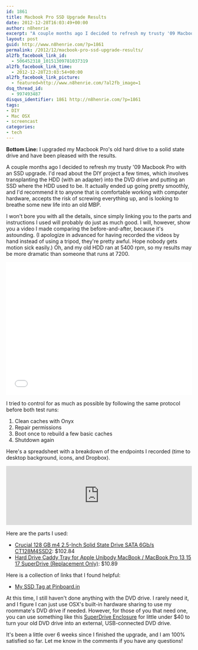 ```yaml
---
id: 1861
title: Macbook Pro SSD Upgrade Results
date: 2012-12-28T16:03:49+00:00
author: n8henrie
excerpt: "A couple months ago I decided to refresh my trusty '09 Macbook Pro with an SSD upgrade. I'd read about the DIY project a few times, which involves transplanting the HDD (with an adapter) into the DVD drive and putting an SSD where the HDD used to be. It actually ended up going pretty smoothly, and I'd recommend it to anyone that is comfortable working with computer hardware, accepts the risk of screwing everything up, and is looking to breathe some new life into an old MBP."
layout: post
guid: http://www.n8henrie.com/?p=1861
permalink: /2012/12/macbook-pro-ssd-upgrade-results/
al2fb_facebook_link_id:
  - 506452318_10151309781037319
al2fb_facebook_link_time:
  - 2012-12-28T23:03:54+00:00
al2fb_facebook_link_picture:
  - featured=http://www.n8henrie.com/?al2fb_image=1
dsq_thread_id:
  - 997493487
disqus_identifier: 1861 http://n8henrie.com/?p=1861
tags:
- DIY
- Mac OSX
- screencast
categories:
- tech
---
```

**Bottom Line:** I upgraded my Macbook Pro's old hard drive to a solid state drive and have been pleased with the results.
  
<!--more-->

A couple months ago I decided to refresh my trusty '09 Macbook Pro with an SSD upgrade. I'd read about the DIY project a few times, which involves transplanting the HDD (with an adapter) into the DVD drive and putting an SSD where the HDD used to be. It actually ended up going pretty smoothly, and I'd recommend it to anyone that is comfortable working with computer hardware, accepts the risk of screwing everything up, and is looking to breathe some new life into an old MBP.

I won't bore you with all the details, since simply linking you to the parts and instructions I used will probably do just as much good. I will, however, show you a video I made comparing the before-and-after, because it's astounding. (I apologize in advanced for having recorded the videos by hand instead of using a tripod, they're pretty awful. Hope nobody gets motion sick easily.) Oh, and my old HDD ran at 5400 rpm, so my results may be more dramatic than someone that runs at 7200.

<iframe width="100%" height="360" src="//www.youtube.com/embed/TcaQNMQ8cCI" frameborder="0" allowfullscreen></iframe>

I tried to control for as much as possible by following the same protocol before both test runs:

1. Clean caches with Onyx
1. Repair permissions
1. Boot once to rebuild a few basic caches
1. Shutdown again

Here's a spreadsheet with a breakdown of the endpoints I recorded (time to desktop background, icons, and Dropbox).

<iframe width="100%" height="160" frameborder="0" src="https://docs.google.com/spreadsheet/pub?key=0AlQMuv7LxtdpdFZrVmN4TE1iaFhZdGFkMDAzSFdTeEE&single=true&gid=0&output=html"></iframe>

Here are the parts I used:

* <a target="_blank" href="http://www.amazon.com/gp/product/B004W2JKZI/ref=as_li_ss_tl?ie=UTF8&tag=n8henriecom-20&linkCode=as2&camp=1789&creative=390957&creativeASIN=B004W2JKZI">Crucial 128 GB m4 2.5-Inch Solid State Drive SATA 6Gb/s CT128M4SSD2</a>: $102.84
* <a target="_blank" href="http://www.amazon.com/gp/product/B0058AH2US/ref=as_li_ss_tl?ie=UTF8&tag=n8henriecom-20&linkCode=as2&camp=1789&creative=390957&creativeASIN=B0058AH2US">Hard Drive Caddy Tray for Apple Unibody MacBook / MacBook Pro 13 15 17 SuperDrive (Replacement Only)</a>: $10.89

Here is a collection of links that I found helpful:

* <a target="_blank" href="https://pinboard.in/u:n8henrie/t:ssd/">My SSD Tag at Pinboard.in</a>

At this time, I still haven't done anything with the DVD drive. I rarely need it, and I figure I can just use OSX's built-in hardware sharing to use my roommate's DVD drive if needed. However, for those of you that need one, you can use something like this <a target="_blank" href="http://www.amazon.com/gp/product/B00724YQSY/ref=as_li_ss_tl?ie=UTF8&tag=n8henriecom-20&linkCode=as2&camp=1789&creative=390957&creativeASIN=B00724YQSY">SuperDrive Enclosure</a> for little under $40 to turn your old DVD drive into an external, USB-connected DVD drive.

It's been a little over 6 weeks since I finished the upgrade, and I am 100% satisfied so far. Let me know in the comments if you have any questions!
